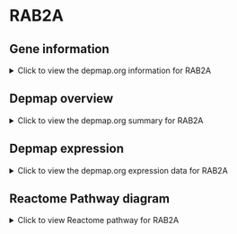 <h1>RAB2A</h1>

<h2>Gene information</h2>
<details>
  <summary>Click to view the depmap.org information for RAB2A</summary>
  <iframe src="https://depmap.org/portal/gene/RAB2A?tab=about" style="border:none;width:100%;height:800px"></iframe>
</details>

<h2>Depmap overview</h2>
<details>
  <summary>Click to view the depmap.org summary for RAB2A</summary>
  <iframe src="https://depmap.org/portal/gene/RAB2A?tab=overview" style="border:none;width:100%;height:800px"></iframe>
</details>

<h2>Depmap expression</h2>
<details>
  <summary>Click to view the depmap.org expression data for RAB2A</summary>
  <iframe src="https://depmap.org/portal/gene/RAB2A?tab=characterization" style="border:none;width:100%;height:800px"></iframe>
</details>



<h2>Reactome Pathway diagram</h2>
<details>
  <summary>Click to view Reactome pathway for RAB2A</summary>
  <p>RAB geranylgeranylation</p>
  <iframe src="https://reactome.org/PathwayBrowser/#/R-HSA-8873719" style="border:none;width:100%;height:800px"></iframe>
</details>



